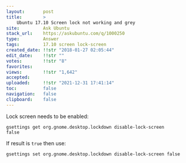 ```yaml
---
layout:       post
title:        >
    Ubuntu 17.10 Screen lock not working and grey
site:         Ask Ubuntu
stack_url:    https://askubuntu.com/q/1000250
type:         Answer
tags:         17.10 screen lock-screen
created_date: !!str "2018-01-27 02:05:44"
edit_date:    !!str ""
votes:        !!str "8"
favorites:    
views:        !!str "1,642"
accepted:     
uploaded:     !!str "2021-12-31 17:41:14"
toc:          false
navigation:   false
clipboard:    false
---
```


Lock screen needs to be enabled:

``` 
gsettings get org.gnome.desktop.lockdown disable-lock-screen
false

```

If result is `true` then use:

``` 
gsettings set org.gnome.desktop.lockdown disable-lock-screen false

```
